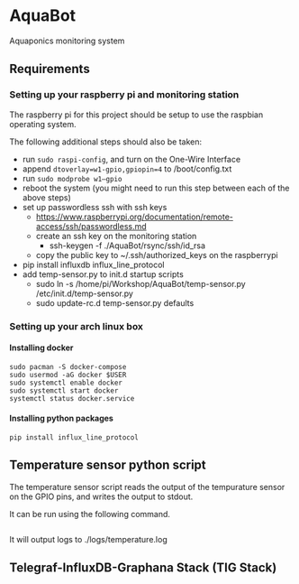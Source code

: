 # AquaBot
Aquaponics monitoring system

## Requirements

### Setting up your raspberry pi and monitoring station

The raspberry pi for this project should be setup to use the raspbian operating system.

The following additional steps should also be taken:
- run `sudo raspi-config`, and turn on the One-Wire Interface
- append `dtoverlay=w1-gpio,gpiopin=4` to /boot/config.txt
- run `sudo modprobe w1–gpio`
- reboot the system (you might need to run this step between each of the above steps)
- set up passwordless ssh with ssh keys
    - https://www.raspberrypi.org/documentation/remote-access/ssh/passwordless.md
    - create an ssh key on the monitoring station
        - ssh-keygen -f ./AquaBot/rsync/ssh/id_rsa
    - copy the public key to ~/.ssh/authorized_keys on the raspberrypi
- pip install influxdb influx_line_protocol
- add temp-sensor.py to init.d startup scripts
    - sudo ln -s /home/pi/Workshop/AquaBot/temp-sensor.py /etc/init.d/temp-sensor.py
    - sudo update-rc.d temp-sensor.py defaults

### Setting up your arch linux box

#### Installing docker

```sudo pacman -S docker
sudo pacman -S docker-compose
sudo usermod -aG docker $USER
sudo systemctl enable docker
sudo systemctl start docker
systemctl status docker.service
```

#### Installing python packages

`pip install influx_line_protocol`

## Temperature sensor python script

The temperature sensor script reads the output of the tempurature sensor on the GPIO pins, and writes the output to stdout.

It can be run using the following command.
```./temp-sensor.py
```

It will output logs to ./logs/temperature.log

## Telegraf-InfluxDB-Graphana Stack (TIG Stack)
